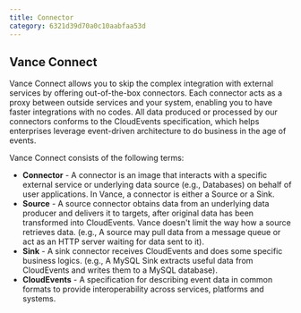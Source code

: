 ```yaml
---
title: Connector
category: 6321d39d70a0c10aabfaa53d
---
```


## Vance Connect

Vance Connect allows you to skip the complex integration with external services by offering out-of-the-box connectors.
Each connector acts as a proxy between outside services and your system, enabling you to have faster integrations with 
no codes. 
All data produced or processed by our connectors conforms to the CloudEvents specification, which helps enterprises 
leverage event-driven architecture to do business in the age of events.

Vance Connect consists of the following terms:

- **Connector** - A connector is an image that interacts with a specific external service or underlying data source
   (e.g., Databases) on behalf of user applications.
   In Vance, a connector is either a Source or a Sink.
- **Source** - A source connector obtains data from an underlying data producer and delivers it to targets, after 
  original data has been transformed into CloudEvents. Vance doesn't limit the way how a source retrieves data.
  (e.g., A source may pull data from a message queue or act as an HTTP server waiting for data sent to it). 
- **Sink** - A sink connector receives CloudEvents and does some specific business logics.
    (e.g., A MySQL Sink extracts useful data from CloudEvents and writes them to a MySQL database). 
- **CloudEvents** - A specification for describing event data in common formats to provide interoperability across 
  services, platforms and systems.